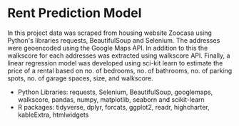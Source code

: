 # Rent Prediction Model

In this project data was scraped from housing website Zoocasa using Python's libraries requests, BeautifulSoup and Selenium. The addresses were geoencoded using the Google Maps API. In addition to this the walkscore for each addresses was extracted using walkscore API. Finally, a linear regression model was developed using sci-kit learn to estimate the price of a rental based on no. of bedrooms, no. of bathrooms, no. of parking spots, no. of garage spaces, size, and walkscore.

- Python Libraries: requests, Selenium, BeautifulSoup, googlemaps, walkscore, pandas, numpy, matplotlib, seaborn and scikit-learn
- R packages: tidyverse, dplyr, forcats, ggplot2, readr, highcharter, kableExtra, htmlwidgets

